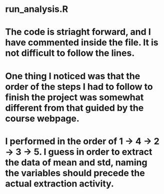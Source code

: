 # run_analysis.R
# The code is striaght forward, and I have commented inside the file. It is not difficult to follow the lines.
# One thing I noticed was that the order of the steps I had to follow to finish the project was somewhat different from that guided by the course webpage.
# I performed in the order of 1 -> 4 -> 2 -> 3 -> 5. I guess in order to extract the data of mean and std, naming the variables should precede the actual extraction activity.
